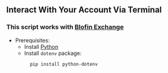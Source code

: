 ## Interact With Your Account Via Terminal

### This script works with [Blofin Exchange](https://blofin.com)

- Prerequisites:
  - Install [Python](https://www.python.org/downloads/)
  - Install ``dotenv`` package:
    ```
      pip install python-dotenv
    ```
